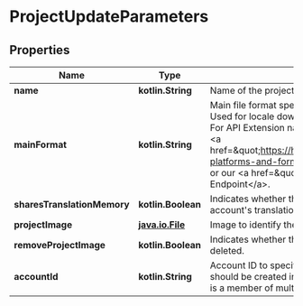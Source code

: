 
# ProjectUpdateParameters

## Properties
Name | Type | Description | Notes
------------ | ------------- | ------------- | -------------
**name** | **kotlin.String** | Name of the project |  [optional]
**mainFormat** | **kotlin.String** | Main file format specified by its API Extension name. Used for locale downloads if no format is specified. For API Extension names of available file formats see &lt;a href&#x3D;\&quot;https://help.phrase.com/help/supported-platforms-and-formats\&quot;&gt;Format Guide&lt;/a&gt; or our &lt;a href&#x3D;\&quot;#formats\&quot;&gt;Formats API Endpoint&lt;/a&gt;. |  [optional]
**sharesTranslationMemory** | **kotlin.Boolean** | Indicates whether the project should share the account&#39;s translation memory |  [optional]
**projectImage** | [**java.io.File**](java.io.File.md) | Image to identify the project |  [optional]
**removeProjectImage** | **kotlin.Boolean** | Indicates whether the project image should be deleted. |  [optional]
**accountId** | **kotlin.String** | Account ID to specify the actual account the project should be created in. Required if the requesting user is a member of multiple accounts. |  [optional]



